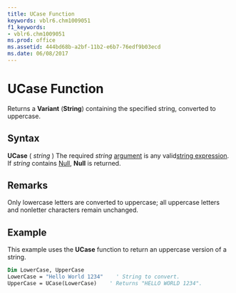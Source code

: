 ```yaml
---
title: UCase Function
keywords: vblr6.chm1009051
f1_keywords:
- vblr6.chm1009051
ms.prod: office
ms.assetid: 444bd68b-a2bf-11b2-e6b7-76edf9b03ecd
ms.date: 06/08/2017
---
```



# UCase Function



Returns a  **Variant** (**String**) containing the specified string, converted to uppercase.

## Syntax

**UCase** ( _string_ )
The required  _string_ [argument](../../Glossary/vbe-glossary.md#argument) is any valid[string expression](../../Glossary/vbe-glossary.md#string-expression). If  _string_ contains [Null](../../Glossary/vbe-glossary.md#null),  **Null** is returned.

## Remarks

Only lowercase letters are converted to uppercase; all uppercase letters and nonletter characters remain unchanged.

## Example

This example uses the  **UCase** function to return an uppercase version of a string.


```vb
Dim LowerCase, UpperCase
LowerCase = "Hello World 1234"    ' String to convert.
UpperCase = UCase(LowerCase)    ' Returns "HELLO WORLD 1234".


```



